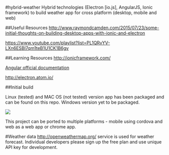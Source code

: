 #hybrid-weather
Hybrid technologies (Electron [io.js], AngularJS, Ionic framework) to build weather app for cross platform (desktop, mobile and web)

##Useful Resources
http://www.raymondcamden.com/2015/07/23/some-initial-thoughts-on-building-desktop-apps-with-ionic-and-electron

https://www.youtube.com/playlist?list=PL1QRvYV-LXn6ESBl7qm1teB1U1CK1B6gv

##Learning Resources
http://ionicframework.com/

[Angular official documentation](https://angularjs.org/)

http://electron.atom.io/

##Initial build

Linux (tested) and MAC OS (not tested) version app has been packaged and can be found on this repo. Windows version yet to be packaged.

![](https://github.com/NaveenKarippai/hybrid-weather/blob/master/weather1.png)

This project can be ported to multiple platforms - mobile using cordova and web as a web app or chrome app.

#Weather data
http://openweathermap.org/ service is used for weather forecast. Individual developers please sign up the free plan and use unique API key for development.


